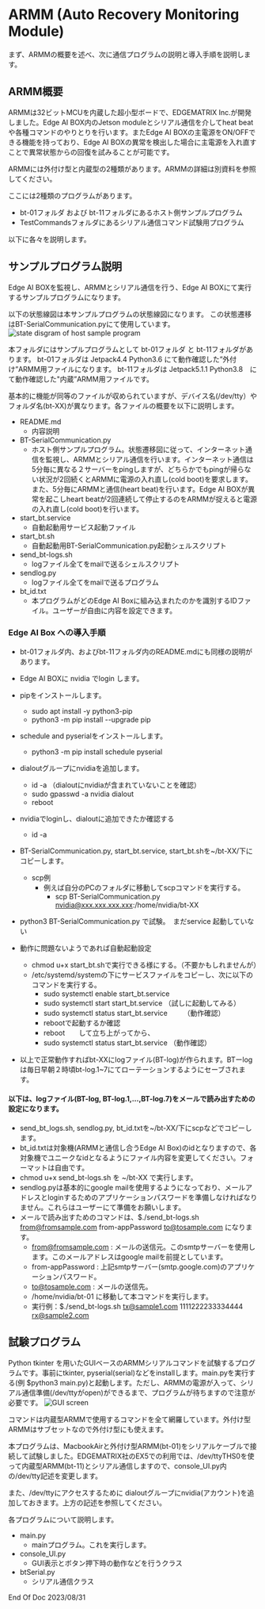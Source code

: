 # ARMM (Auto Recovery Monitoring Module)

まず、ARMMの概要を述べ、次に通信プログラムの説明と導入手順を説明します。

## ARMM概要

ARMMは32ビットMCUを内蔵した超小型ボードで、EDGEMATRIX Inc.が開発しました。Edge AI BOX内のJetson moduleとシリアル通信を介してheat beatや各種コマンドのやりとりを行います。またEdge AI BOXの主電源をON/OFFできる機能を持っており、Edge AI BOXの異常を検出した場合に主電源を入れ直すことで異常状態からの回復を試みることが可能です。

ARMMには外付け型と内蔵型の2種類があります。ARMMの詳細は別資料を参照してください。

ここには2種類のプログラムがあります。
 - bt-01フォルダ および bt-11フォルダにあるホスト側サンプルプログラム
 - TestCommandsフォルダにあるシリアル通信コマンド試験用プログラム

以下に各々を説明します。

## サンプルプログラム説明
Edge AI BOXを監視し、ARMMとシリアル通信を行う、Edge AI BOXにて実行するサンプルプログラムになります。

以下の状態線図は本サンプルプログラムの状態線図になります。
この状態遷移はBT-SerialCommunication.pyにて使用しています。
![state disgram of host sample program](./host-statediagram.png)

本フォルダにはサンプルプログラムとして bt-01フォルダ と bt-11フォルダがあります。
bt-01フォルダは Jetpack4.4 Python3.6 にて動作確認した”外付け”ARMM用ファイルになります。
bt-11フォルダは Jetpack5.1.1 Python3.8　にて動作確認した"内蔵”ARMM用ファイルです。

基本的に機能が同等のファイルが収められていますが、デバイス名(/dev/tty）やフォルダ名(bt-XX)が異なります。各ファイルの概要を以下に説明します。

- README.md
  - 内容説明
- BT-SerialCommunication.py
  - ホスト側サンプルプログラム。状態遷移図に従って、インターネット通信を監視し、ARMMとシリアル通信を行います。インターネット通信は5分毎に異なる２サーバーをpingしますが、どちらかでもpingが帰らない状況が2回続くとARMMに電源の入れ直し(cold boot)を要求します。また、5分毎にARMMと通信(heart beat)を行います。Edge AI BOXが異常を起こしheart beatが2回連続して停止するのをARMMが捉えると電源の入れ直し(cold boot)を行います。
- start_bt.service
  - 自動起動用サービス起動ファイル
- start_bt.sh
  - 自動起動用BT-SerialCommunication.py起動シェルスクリプト
- send_bt-logs.sh
  - logファイル全てをmailで送るシェルスクリプト
- sendlog.py
  - logファイル全てをmailで送るプログラム
- bt_id.txt
  - 本プログラムがどのEdge AI Boxに組み込まれたのかを識別するIDファイル。ユーザーが自由に内容を設定できます。

### Edge AI Box への導入手順
- bt-01フォルダ内、およびbt-11フォルダ内のREADME.mdにも同様の説明があります。
- Edge AI BOXに nvidia でlogin します。
- pipをインストールします。
  - sudo apt install -y python3-pip
  - python3 -m pip install --upgrade pip
- schedule and pyserialをインストールします。
  - python3 -m pip install schedule pyserial
- dialoutグループにnvidiaを追加します。
  - id -a   （dialoutにnvidiaが含まれていないことを確認）
  - sudo gpasswd -a nvidia dialout
  - reboot
- nvidiaでloginし、dialoutに追加できたか確認する
  - id -a

- BT-SerialCommunication.py, start_bt.service, start_bt.shを~/bt-XX/下にコピーします。
  - scp例
    - 例えば自分のPCのフォルダに移動してscpコマンドを実行する。
      - scp BT-SerialCommunication.py nvidia@xxx.xxx.xxx.xxx:/home/nvidia/bt-XX
- python3 BT-SerialCommunication.py で試験。　まだservice 起動していない
- 動作に問題ないようであれば自動起動設定
  - chmod u+x start_bt.shで実行できる様にする。（不要かもしれませんが）
  - /etc/systemd/systemの下にサービスファイルをコピーし、次に以下のコマンドを実行する。
    - sudo systemctl enable start_bt.service
    - sudo systemctl start start_bt.service     （試しに起動してみる）
    - sudo systemctl status start_bt.service　　 （動作確認）
    - rebootで起動するか確認
    - reboot　　して立ち上がってから、
    - sudo systemctl status start_bt.service      （動作確認）
- 以上で正常動作すればbt-XXにlogファイル(BT-log)が作られます。BTーlogは毎日早朝２時頃bt-log.1~7にてローテーションするようにセーブされます。
#### 以下は、logファイル(BT-log, BT-log.1,...,BT-log.7)をメールで読み出すための設定になります。
- send_bt_logs.sh, sendlog.py, bt_id.txtを~/bt-XX/下にscpなどでコピーします。
- bt_id.txtは対象機(ARMMと通信し合うEdge AI Box)のidとなりますので、各対象機でユニークなidとなるようにファイル内容を変更してください。フォーマットは自由です。
- chmod u+x send_bt-logs.sh を ~/bt-XX で実行します。
- sendlog.pyは基本的にgoogle mailを使用するようになっており、メールアドレスとloginするためのアプリケーションパスワードを準備しなければなりません。これらはユーザーにて準備をお願いします。
- メールで読み出すためのコマンドは、$./send_bt-logs.sh from@fromsample.com from-appPassword to@tosample.com になります。
  - from@fromsample.com : メールの送信元。このsmtpサーバーを使用します。このメールアドレスはgoogle mailを前提としています。
  - from-appPassword : 上記smtpサーバー(smtp.google.com)のアプリケーションパスワード。
  - to@tosample.com : メールの送信先。
  - /home/nvidia/bt-01 に移動して本コマンドを実行します。
  - 実行例：$./send_bt-logs.sh tx@sample1.com 1111222233334444 rx@sample2.com

## 試験プログラム
Python tkinter を用いたGUIベースのARMMシリアルコマンドを試験するプログラムです。事前にtkinter, pyserial(serial)などをinstallします。main.pyを実行する(例 $python3 main.py)と起動します。ただし、ARMMの電源が入って、シリアル通信準備(/dev/ttyがopen)ができるまで、プログラムが待ちますので注意が必要です。
![GUI screen](./GUI.png)

コマンドは内蔵型ARMMで使用するコマンドを全て網羅しています。外付け型ARMMはサブセットなので外付け型にも使えます。

本プログラムは、MacbookAirと外付け型ARMM(bt-01)をシリアルケーブルで接続して試験しました。EDGEMATRIX社のEX5での利用では、/dev/ttyTHS0を使って内蔵型ARMM(bt-11)とシリアル通信しますので、console_UI.py内の/dev/tty記述を変更します。

また、/dev/ttyにアクセスするために dialoutグループにnvidia(アカウント)を追加しておきます。上方の記述を参照してください。

各プログラムについて説明します。

- main.py
  - mainプログラム。これを実行します。
- console_UI.py
  - GUI表示とボタン押下時の動作などを行うクラス
- btSerial.py
  - シリアル通信クラス

End Of Doc 2023/08/31
